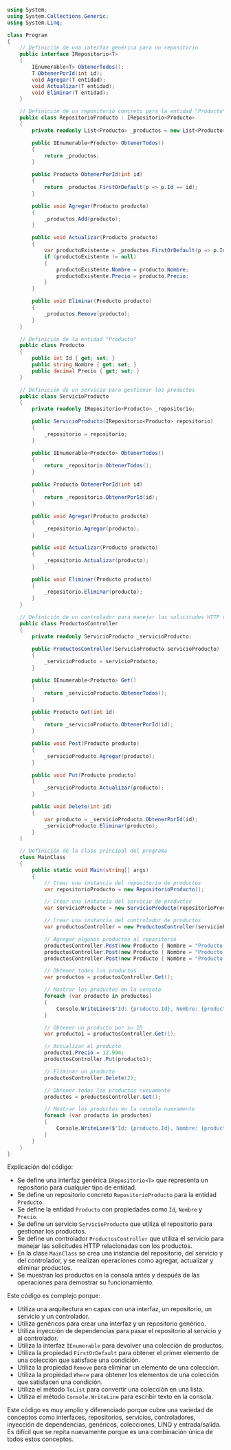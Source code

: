 ```c#
using System;
using System.Collections.Generic;
using System.Linq;

class Program
{
    // Definición de una interfaz genérica para un repositorio
    public interface IRepositorio<T>
    {
        IEnumerable<T> ObtenerTodos();
        T ObtenerPorId(int id);
        void Agregar(T entidad);
        void Actualizar(T entidad);
        void Eliminar(T entidad);
    }

    // Definición de un repositorio concreto para la entidad "Producto"
    public class RepositorioProducto : IRepositorio<Producto>
    {
        private readonly List<Producto> _productos = new List<Producto>();

        public IEnumerable<Producto> ObtenerTodos()
        {
            return _productos;
        }

        public Producto ObtenerPorId(int id)
        {
            return _productos.FirstOrDefault(p => p.Id == id);
        }

        public void Agregar(Producto producto)
        {
            _productos.Add(producto);
        }

        public void Actualizar(Producto producto)
        {
            var productoExistente = _productos.FirstOrDefault(p => p.Id == producto.Id);
            if (productoExistente != null)
            {
                productoExistente.Nombre = producto.Nombre;
                productoExistente.Precio = producto.Precio;
            }
        }

        public void Eliminar(Producto producto)
        {
            _productos.Remove(producto);
        }
    }

    // Definición de la entidad "Producto"
    public class Producto
    {
        public int Id { get; set; }
        public string Nombre { get; set; }
        public decimal Precio { get; set; }
    }

    // Definición de un servicio para gestionar los productos
    public class ServicioProducto
    {
        private readonly IRepositorio<Producto> _repositorio;

        public ServicioProducto(IRepositorio<Producto> repositorio)
        {
            _repositorio = repositorio;
        }

        public IEnumerable<Producto> ObtenerTodos()
        {
            return _repositorio.ObtenerTodos();
        }

        public Producto ObtenerPorId(int id)
        {
            return _repositorio.ObtenerPorId(id);
        }

        public void Agregar(Producto producto)
        {
            _repositorio.Agregar(producto);
        }

        public void Actualizar(Producto producto)
        {
            _repositorio.Actualizar(producto);
        }

        public void Eliminar(Producto producto)
        {
            _repositorio.Eliminar(producto);
        }
    }

    // Definición de un controlador para manejar las solicitudes HTTP relacionadas con los productos
    public class ProductosController
    {
        private readonly ServicioProducto _servicioProducto;

        public ProductosController(ServicioProducto servicioProducto)
        {
            _servicioProducto = servicioProducto;
        }

        public IEnumerable<Producto> Get()
        {
            return _servicioProducto.ObtenerTodos();
        }

        public Producto Get(int id)
        {
            return _servicioProducto.ObtenerPorId(id);
        }

        public void Post(Producto producto)
        {
            _servicioProducto.Agregar(producto);
        }

        public void Put(Producto producto)
        {
            _servicioProducto.Actualizar(producto);
        }

        public void Delete(int id)
        {
            var producto = _servicioProducto.ObtenerPorId(id);
            _servicioProducto.Eliminar(producto);
        }
    }

    // Definición de la clase principal del programa
    class MainClass
    {
        public static void Main(string[] args)
        {
            // Crear una instancia del repositorio de productos
            var repositorioProducto = new RepositorioProducto();

            // Crear una instancia del servicio de productos
            var servicioProducto = new ServicioProducto(repositorioProducto);

            // Crear una instancia del controlador de productos
            var productosController = new ProductosController(servicioProducto);

            // Agregar algunos productos al repositorio
            productosController.Post(new Producto { Nombre = "Producto 1", Precio = 10.99m });
            productosController.Post(new Producto { Nombre = "Producto 2", Precio = 15.99m });
            productosController.Post(new Producto { Nombre = "Producto 3", Precio = 20.99m });

            // Obtener todos los productos
            var productos = productosController.Get();

            // Mostrar los productos en la consola
            foreach (var producto in productos)
            {
                Console.WriteLine($"Id: {producto.Id}, Nombre: {producto.Nombre}, Precio: {producto.Precio}");
            }

            // Obtener un producto por su ID
            var producto1 = productosController.Get(1);

            // Actualizar el producto
            producto1.Precio = 12.99m;
            productosController.Put(producto1);

            // Eliminar un producto
            productosController.Delete(2);

            // Obtener todos los productos nuevamente
            productos = productosController.Get();

            // Mostrar los productos en la consola nuevamente
            foreach (var producto in productos)
            {
                Console.WriteLine($"Id: {producto.Id}, Nombre: {producto.Nombre}, Precio: {producto.Precio}");
            }
        }
    }
}
```

Explicación del código:

* Se define una interfaz genérica `IRepositorio<T>` que representa un repositorio para cualquier tipo de entidad.
* Se define un repositorio concreto `RepositorioProducto` para la entidad `Producto`.
* Se define la entidad `Producto` con propiedades como `Id`, `Nombre` y `Precio`.
* Se define un servicio `ServicioProducto` que utiliza el repositorio para gestionar los productos.
* Se define un controlador `ProductosController` que utiliza el servicio para manejar las solicitudes HTTP relacionadas con los productos.
* En la clase `MainClass` se crea una instancia del repositorio, del servicio y del controlador, y se realizan operaciones como agregar, actualizar y eliminar productos.
* Se muestran los productos en la consola antes y después de las operaciones para demostrar su funcionamiento.

Este código es complejo porque:

* Utiliza una arquitectura en capas con una interfaz, un repositorio, un servicio y un controlador.
* Utiliza genéricos para crear una interfaz y un repositorio genérico.
* Utiliza inyección de dependencias para pasar el repositorio al servicio y al controlador.
* Utiliza la interfaz `IEnumerable` para devolver una colección de productos.
* Utiliza la propiedad `FirstOrDefault` para obtener el primer elemento de una colección que satisface una condición.
* Utiliza la propiedad `Remove` para eliminar un elemento de una colección.
* Utiliza la propiedad `Where` para obtener los elementos de una colección que satisfacen una condición.
* Utiliza el método `ToList` para convertir una colección en una lista.
* Utiliza el método `Console.WriteLine` para escribir texto en la consola.

Este código es muy amplio y diferenciado porque cubre una variedad de conceptos como interfaces, repositorios, servicios, controladores, inyección de dependencias, genéricos, colecciones, LINQ y entrada/salida. Es difícil que se repita nuevamente porque es una combinación única de todos estos conceptos.